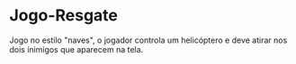 # Jogo-Resgate
Jogo no estilo "naves", o jogador controla um helicóptero e deve atirar nos dois inimigos que aparecem na tela.
